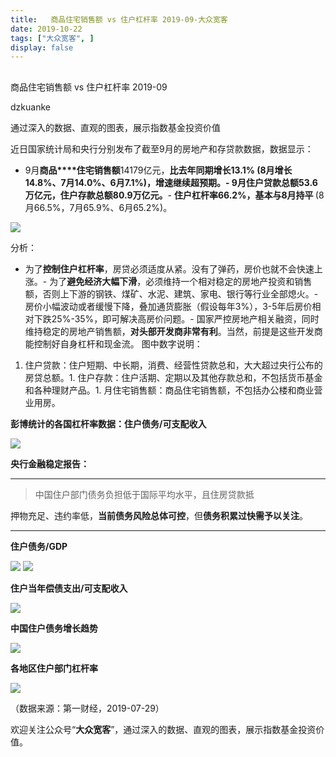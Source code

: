 ```yaml
---
title:   商品住宅销售额 vs 住户杠杆率 2019-09-大众宽客
date: 2019-10-22
tags: ["大众宽客", ]
display: false
---
```



## 



商品住宅销售额 vs 住户杠杆率 2019-09




dzkuanke




通过深入的数据、直观的图表，展示指数基金投资价值


近日国家统计局和央行分别发布了截至9月的房地产和存贷款数据，数据显示：
- 9月**商品****住宅销售额**14179亿元，**比去年同期增长13.1% **(8月增长14.8%、7月14.0%、6月7.1%)，**增速继续超预期**。- 9月住户贷款总额53.6万亿元，住户存款总额80.9万亿元**。**- **住户杠杆率66.2%，基本与8月持平&nbsp;**(8月66.5%，7月65.9%、6月65.2%)。


<img class="rich_pages" data-ratio="0.5504273504273505" data-s="300,640" src="https://mmbiz.qpic.cn/mmbiz_png/PKw3FQPmhIjmmdowjt7A2LywddP4c57cHeRc5RPKgosr40FLnvhn2mJdiaaY3JbdwJt6xicA5gKUtSPAwJ9QbpQw/640?wx_fmt=png" data-type="png" data-w="1170" style=""/>

分析：
- 为了**控制住户杠杆率**，房贷必须适度从紧。没有了弹药，房价也就不会快速上涨。- 为了**避免经济大幅下滑**，必须维持一个相对稳定的房地产投资和销售额，否则上下游的钢铁、煤矿、水泥、建筑、家电、银行等行业全部熄火。- 房价小幅波动或者缓慢下降，叠加通货膨胀（假设每年3%），3-5年后房价相对下跌25%-35%，即可解决高房价问题。- 国家严控房地产相关融资，同时维持稳定的房地产销售额，**对头部开发商非常有利**。当然，前提是这些开发商能控制好自身杠杆和现金流。
图中数字说明：
1. 住户贷款：住户短期、中长期，消费、经营性贷款总和，大大超过央行公布的房贷总额。1. 住户存款：住户活期、定期以及其他存款总和，不包括货币基金和各种理财产品。1. 月住宅销售额：商品住宅销售额，不包括办公楼和商业营业用房。




**彭博统计的各国杠杆率数据：住户债务/可支配收入**

<img class="" data-copyright="0" data-ratio="1.014209591474245" data-s="300,640" src="https://mmbiz.qpic.cn/mmbiz_jpg/PKw3FQPmhIiaNrPpiax7TLuiakt89FRjkXULY51oVEnpnHXswKtC4L8lZJCdfBGN3DhdL1Tdda8jFxRhiaDA1ia5Ixg/640?wx_fmt=jpeg" data-type="jpeg" data-w="563" style=""/>



**央行金融稳定报告：**

****

> <p>中国住户部门债务负担低于国际平均水平，且住房贷款抵
押物充足、违约率低，**当前债务风险总体可控**，但**债务积累过快需予以关注**。</p>

****

**住户债务/GDP**

<img class="" data-copyright="0" data-ratio="0.5545796737766625" data-s="300,640" src="https://mmbiz.qpic.cn/mmbiz_png/PKw3FQPmhIiaNrPpiax7TLuiakt89FRjkXUicKa2nmR2pNJMeXLiazVDmZoLicSkMx0rdaFKaxkdWQ7Z2VYlQRBOtuSQ/640?wx_fmt=png" data-type="png" data-w="1594" style=""/>



<img class="" data-copyright="0" data-ratio="0.44372574385511" data-s="300,640" src="https://mmbiz.qpic.cn/mmbiz_png/PKw3FQPmhIiaNrPpiax7TLuiakt89FRjkXUcakVlNcYibjLk2N6wicTQXaR70lRCWGMpU9lR9az2phOd3zUh3meLVHw/640?wx_fmt=png" data-type="png" data-w="1546" style=""/>



**住户当年偿债支出/可支配收入**

<img class="" data-copyright="0" data-ratio="0.5387700534759359" data-s="300,640" src="https://mmbiz.qpic.cn/mmbiz_png/PKw3FQPmhIiaNrPpiax7TLuiakt89FRjkXUEAeHIeIw4q712k9gibYqoAKwEZIJic7rNx4V1ACUWos7g4bHsQicFyPpQ/640?wx_fmt=png" data-type="png" data-w="1496" style=""/>



**中国住户债务增长趋势**

<img class="rich_pages" data-ratio="0.55" data-s="300,640" src="https://mmbiz.qpic.cn/mmbiz_png/PKw3FQPmhIiaoEaKoic6wMykeXMC7A3uYK1cThwMgWrp5xvOdfoFb7eZfGMZK9Spsm4kicQZRibvpKdwfliaiaRGfBOQ/640?wx_fmt=png" data-type="png" data-w="960" style=""/>



**各地区住户部门杠杆率**

<img class="rich_pages" data-ratio="1.017825311942959" data-s="300,640" src="https://mmbiz.qpic.cn/mmbiz_jpg/PKw3FQPmhIjmmdowjt7A2LywddP4c57cbwhmSMZ7XW6pMdIIphMyyWqUVEqvZibMBmNqcM4Pk5IuT9bCcYpEic3g/640?wx_fmt=jpeg" data-type="jpeg" data-w="561" style=""/>

（数据来源：第一财经，2019-07-29）





欢迎关注公众号“**大众宽客**”，通过深入的数据、直观的图表，展示指数基金投资价值。